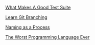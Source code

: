 <!--bl
(filemeta
    (title "Learning"))
/bl-->

[What Makes A Good Test Suite](https://arlobelshee.com/what-makes-a-good-test-suite/llewellyn-falco/)

[Learn Git Branching](https://learngitbranching.js.org/)

[Naming as a Process](https://www.digdeeproots.com/articles/on/naming-process/)

[The Worst Programming Language Ever](https://skillsmatter.com/skillscasts/6088-the-worst-programming-language-ever)